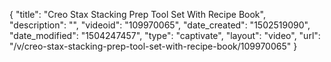{
    "title": "Creo Stax Stacking Prep Tool Set With Recipe Book",
    "description": "",
    "videoid": "109970065",
    "date_created": "1502519090",
    "date_modified": "1504247457",
    "type": "captivate",
    "layout": "video",
    "url": "\/v\/creo-stax-stacking-prep-tool-set-with-recipe-book\/109970065"
}